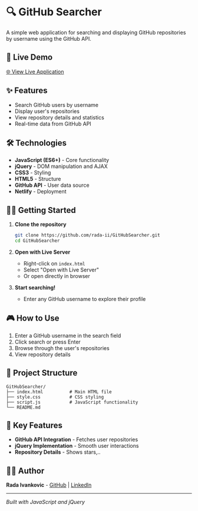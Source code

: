 # 🔍 GitHub Searcher

A simple web application for searching and displaying GitHub repositories by username using the GitHub API.

## 🚀 Live Demo


<a href="https://github-sercher.netlify.app/" target="_blank" rel="noopener noreferrer">
    🌐 View Live Application
</a>

## ✨ Features

- Search GitHub users by username
- Display user's repositories
- View repository details and statistics
- Real-time data from GitHub API

## 🛠️ Technologies

- **JavaScript (ES6+)** - Core functionality
- **jQuery** - DOM manipulation and AJAX
- **CSS3** - Styling
- **HTML5** - Structure
- **GitHub API** - User data source
- **Netlify** - Deployment

## 🏃‍♀️ Getting Started

1. **Clone the repository**
   ```bash
   git clone https://github.com/rada-ii/GitHubSearcher.git
   cd GitHubSearcher
   ```

2. **Open with Live Server**
   - Right-click on `index.html`
   - Select "Open with Live Server"
   - Or open directly in browser

3. **Start searching!**
   - Enter any GitHub username to explore their profile

## 🎮 How to Use

1. Enter a GitHub username in the search field
2. Click search or press Enter
3. Browse through the user's repositories
4. View repository details

## 📁 Project Structure

```
GitHubSearcher/
├── index.html          # Main HTML file
├── style.css           # CSS styling
├── script.js           # JavaScript functionality
└── README.md
```

## 🌟 Key Features

- **GitHub API Integration** - Fetches user repositories
- **jQuery Implementation** - Smooth user interactions
- **Repository Details** - Shows stars,..

## 👩‍💻 Author

**Rada Ivankovic** - [GitHub](https://github.com/rada-ii) | [LinkedIn](https://www.linkedin.com/in/rada-ivankovic)

---

*Built with JavaScript and jQuery*
